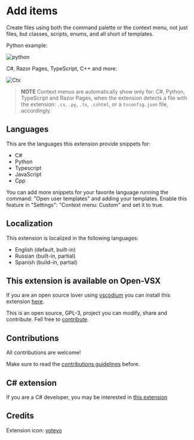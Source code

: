 # Add items

Create files using both the command palette or the context menu, not just files, but classes, scripts, enums, and all short of templates.

Python example:

![python](/Resources/Readme/Python.gif)

C#, Razor Pages, TypeScript, C++ and more:

![Ctx](/Resources/Readme/Ctx.gif)

>**NOTE** Context menus are automatically show only for: C#, Python, TypeScript and Razor Pages, when the extension detects a file with the extension: `.cs`, `.py`, `.ts`, `.cshtml`, or a `tsconfig.json` file, accordingly.

## Languages

This are the languages this extension provide snippets for:

- C#
- Python
- Typescript
- JavaScript
- Cpp

You can add more snippets for your favorite language running the command: "Open user templates" and adding your templates.
Enable this feature in "Settings": "Context menu: Custom" and set it to true.

## Localization

This extension is localized in the following languages:

- English (default, built-in)
- Russian (built-in, partial)
- Spanish (build-in, partial)

## This extension is available on Open-VSX

If you are an open source lover using [vscodium](https://vscodium.com/) you can install this extension [here](https://open-vsx.org/extension/kineticSnippet/add-items).  

This is an open source, GPL-3, project you can modify, share and contribute. Fell free to [contribute](/Contributions.md).

## Contributions

All contributions are welcome!

Make sure to read the [contributions guidelines](/Contributions.md) before.

## C# extension

If you are a C# developer, you may be interested in [this extension](https://github.com/thefish2171/DotnetTools)

## Credits

Extension icon: [yoteyo](https://www.flaticon.com/authors/yoteyo)
